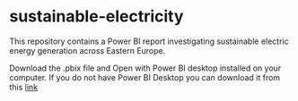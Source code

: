 # sustainable-electricity
This repository contains a Power BI report investigating sustainable electric energy generation across Eastern Europe.

Download the .pbix file and Open with Power BI desktop installed on your computer. If you do not have Power BI Desktop you can download it from this <a href="https://powerbi.microsoft.com/en-us/downloads/">link</a>
